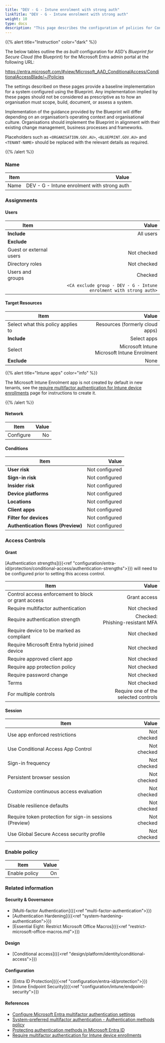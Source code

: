 ```yaml
---
title: "DEV - G - Intune enrolment with strong auth"
linkTitle: "DEV - G - Intune enrolment with strong auth"
weight: 10
type: docs
description: "This page describes the configuration of policies for Conditional Access within Microsoft Entra ID associated with systems built according to the guidance provided by ASD's Blueprint for Secure Cloud."
---
```


{{% alert title="Instruction" color="dark" %}}

The below tables outline the *as built* configuration for ASD's *Blueprint for Secure Cloud* (the Blueprint) for the Microsoft Entra admin portal at the following URL:

<https://entra.microsoft.com/#view/Microsoft_AAD_ConditionalAccess/ConditionalAccessBlade/~/Policies>

The settings described on these pages provide a baseline implementation for a system configured using the Blueprint. Any implementation implied by these pages should not be considered as prescriptive as to how an organisation must scope, build, document, or assess a system.

Implementation of the guidance provided by the Blueprint will differ depending on an organisation’s operating context and organisational culture. Organisations should implement the Blueprint in alignment with their existing change management, business processes and frameworks.

Placeholders such as `<ORGANISATION.GOV.AU>`, `<BLUEPRINT.GOV.AU>` and `<TENANT-NAME>` should be replaced with the relevant details as required.

{{% /alert %}}

### Name

| Item |                                       Value |
| ---- | ------------------------------------------: |
| Name | DEV - G - Intune enrolment with strong auth |

### Assignments

#### Users

| Item                    |                                                              Value |
| ----------------------- | -----------------------------------------------------------------: |
| **Include**             |                                                          All users |
| **Exclude**             |                                                                    |
| Guest or external users |                                                        Not checked |
| Directory roles         |                                                        Not checked |
| Users and groups        |                                                            Checked |
|                         | `<CA exclude group - DEV - G - Intune enrolment with strong auth>` |

#### Target Resources

| Item                               |                                          Value |
| ---------------------------------- | ---------------------------------------------: |
| Select what this policy applies to |                Resources (formerly cloud apps) |
| **Include**                        |                                    Select apps |
| Select                             | Microsoft Intune<br>Microsoft Intune Enrolment |
| **Exclude**                        |                                           None |

{{% alert title="Intune apps" color="info" %}}

The Microsoft Intune Enrolment app is not created by default in new tenants, see the [require multifactor authentication for Intune device enrollments](https://learn.microsoft.com/en-us/mem/intune/enrollment/multi-factor-authentication#configure-intune-to-require-multifactor-authentication-at-device-enrollment) page for instructions to create it.

{{% /alert %}}

#### Network

| Item      | Value |
| --------- | ----: |
| Configure |    No |

#### Conditions

| Item                               |          Value |
| ---------------------------------- | -------------: |
| **User risk**                      | Not configured |
| **Sign-in risk**                   | Not configured |
| **Insider risk**                   | Not configured |
| **Device platforms**               | Not configured |
| **Locations**                      | Not configured |
| **Client apps**                    | Not configured |
| **Filter for devices**             | Not configured |
| **Authentication flows (Preview)** | Not configured |

### Access Controls

#### Grant

[Authentication strengths]({{<ref "configuration/entra-id/protection/conditional-access/authentication-strengths">}}) will need to be configured prior to setting this access control.

| Item                                                |                                Value |
| --------------------------------------------------- | -----------------------------------: |
| Control access enforcement to block or grant access |                         Grant access |
| Require multifactor authentication                  |                          Not checked |
| Require authentication strength                     |   Checked:<br>Phishing-resistant MFA |
| Require device to be marked as compliant            |                          Not checked |
| Require Microsoft Entra hybrid joined device        |                          Not checked |
| Require approved client app                         |                          Not checked |
| Require app protection policy                       |                          Not checked |
| Require password change                             |                          Not checked |
| Terms                                               |                          Not checked |
| For multiple controls                               | Require one of the selected controls |

#### Session

| Item                                                    |       Value |
| ------------------------------------------------------- | ----------: |
| Use app enforced restrictions                           | Not checked |
| Use Conditional Access App Control                      | Not checked |
| Sign-in frequency                                       | Not checked |
| Persistent browser session                              | Not checked |
| Customize continuous access evaluation                  | Not checked |
| Disable resilience defaults                             | Not checked |
| Require token protection for sign-in sessions (Preview) | Not checked |
| Use Global Secure Access security profile               | Not checked |

### Enable policy

| Item          | Value |
| ------------- | ----: |
| Enable policy |    On |

### Related information

#### Security & Governance

* [Multi-factor Authentication]({{<ref "multi-factor-authentication">}})
* [Authentication Hardening]({{<ref "system-hardening-authentication">}})
* [Essential Eight: Restrict Microsoft Office Macros]({{<ref "restrict-microsoft-office-macros.md">}})

#### Design

* [Conditional access]({{<ref "design/platform/identity/conditional-access">}})

#### Configuration

* [Entra ID Protection]({{<ref "configuration/entra-id/protection">}})
* [Intune Endpoint Security]({{<ref "configuration/intune/endpoint-security">}})

#### References

* [Configure Microsoft Entra multifactor authentication settings](https://learn.microsoft.comentra/identity/authentication/howto-mfa-mfasettings)
* [System-preferred multifactor authentication - Authentication methods policy](https://learn.microsoft.com/entra/identity/authentication/concept-system-preferred-multifactor-authentication)
* [Protecting authentication methods in Microsoft Entra ID](https://learn.microsoft.com/entra/identity/authentication/concept-authentication-default-enablement)
* [Require multifactor authentication for Intune device enrollments](https://learn.microsoft.com/en-us/mem/intune/enrollment/multi-factor-authentication#configure-intune-to-require-multifactor-authentication-at-device-enrollment)
